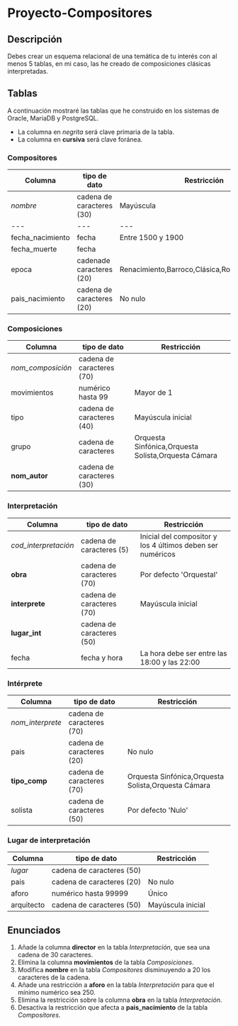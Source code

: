 # Proyecto-Compositores

## Descripción
Debes crear un esquema relacional de una temática de tu interés con al menos 5 tablas, en mi caso, las he creado de composiciones clásicas interpretadas. 

## Tablas
A continuación mostraré las tablas que he construido en los sistemas de Oracle, MariaDB y PostgreSQL.

* La columna en *negrita* será clave primaria de la tabla.
* La columna en **cursiva** será clave foránea. 

### Compositores
| Columna | tipo de dato | Restricción |
| --- | --- | --- |
|*nombre* | cadena de caracteres (30) | Mayúscula |
| --- | --- | --- |
| fecha_nacimiento | fecha | Entre 1500 y 1900 |
| fecha_muerte | fecha |  |
| epoca | cadenade caracteres (20) | Renacimiento,Barroco,Clásica,Romántica,Moderna |
| pais_nacimiento | cadena de caracteres (20) | No nulo |

### Composiciones
| Columna | tipo de dato | Restricción |
| --- | --- | --- |
| *nom_composición* | cadena de caracteres (70) |  |
| movimientos | numérico hasta 99 | Mayor de 1 |
| tipo | cadena de caracteres (40) | Mayúscula inicial |
| grupo | cadena de caracteres |Orquesta Sinfónica,Orquesta Solista,Orquesta Cámara |
| **nom_autor**  | cadena de caracteres (30) |   |

### Interpretación

| Columna | tipo de dato | Restricción |
| --- | --- | --- |
| *cod_interpretación* | cadena de caracteres (5) | Inicial del compositor y los 4 últimos deben ser numéricos  |
| **obra**  | cadena de caracteres (70) | Por defecto 'Orquestal' |
| **interprete**  | cadena de caracteres (70) | Mayúscula inicial |
| **lugar_int** | cadena de caracteres (50) |   |
| fecha | fecha y hora | La hora debe ser entre las 18:00 y las 22:00 |

### Intérprete
| Columna | tipo de dato | Restricción |
| --- | --- | --- |
| *nom_interprete* | cadena de caracteres (70) |  |
| pais | cadena de caracteres (20) | No nulo |
| **tipo_comp** | cadena de caracteres (70) | Orquesta Sinfónica,Orquesta Solista,Orquesta Cámara |
| solista | cadena de caracteres (50) | Por defecto 'Nulo' |

### Lugar de interpretación
| Columna | tipo de dato | Restricción |
| --- | --- | --- |
| *lugar* | cadena de caracteres (50) |  |
| pais | cadena de caracteres (20) | No nulo |
| aforo | numérico hasta 99999 | Único |
| arquitecto | cadena de caracteres (50) | Mayúscula inicial |

## Enunciados

1. Añade la columna **director** en la tabla *Interpretación*, que sea una cadena de 30 caracteres.
2. Elimina la columna **movimientos** de la tabla *Composiciones*.
3. Modifica **nombre** en la tabla *Compositores* disminuyendo a 20 los caracteres de la cadena.
4. Añade una restricción a **aforo** en la tabla *Interpretación* para que el mínimo numérico sea 250.
5. Elimina la restricción sobre la columna **obra** en la tabla *Interpretación*.
6. Desactiva la restricción que afecta a **pais_nacimiento** de la tabla *Compositores*.




